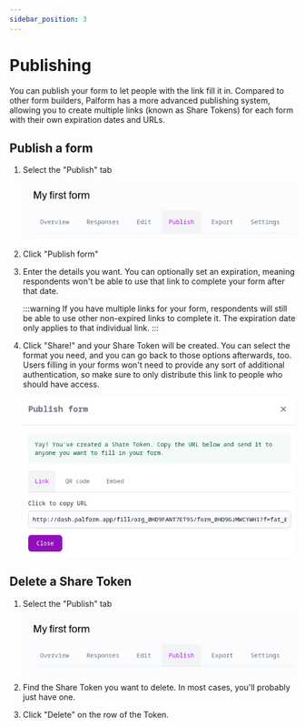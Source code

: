 ```yaml
---
sidebar_position: 3
---
```


# Publishing

You can publish your form to let people with the link fill it in. Compared to other form builders, Palform has a more advanced publishing system, allowing you to create multiple links (known as Share Tokens) for each form with their own expiration dates and URLs.

## Publish a form

1. Select the "Publish" tab

    ![A list of tabs, with the "Publish" option selected](./publish_tab.png)

2. Click "Publish form"

3. Enter the details you want. You can optionally set an expiration, meaning respondents won't be able to use that link to complete your form after that date.

    :::warning
    If you have multiple links for your form, respondents will still be able to use other non-expired links to complete it. The expiration date only applies to that individual link.
    :::

4. Click "Share!" and your Share Token will be created. You can select the format you need, and you can go back to those options afterwards, too. Users filling in your forms won't need to provide any sort of additional authentication, so make sure to only distribute this link to people who should have access.

    ![The Share Token modal, showing a range of ways to distribute your link. By default, the plain URL is shown with an option to copy it](./share_token_modal.png)

## Delete a Share Token

1. Select the "Publish" tab

    ![A list of tabs, with the "Publish" option selected](./publish_tab.png)

2. Find the Share Token you want to delete. In most cases, you'll probably just have one.

3. Click "Delete" on the row of the Token.
